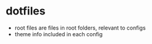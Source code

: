 # dotfiles

* root files are files in root folders, relevant to configs
* theme info included in each config
